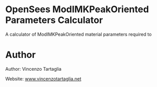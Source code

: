 # OpenSees ModIMKPeakOriented Parameters Calculator
A calculator of ModIMKPeakOriented material parameters required to

# Author
Author: Vincenzo Tartaglia

Website: www.vincenzotartaglia.net
